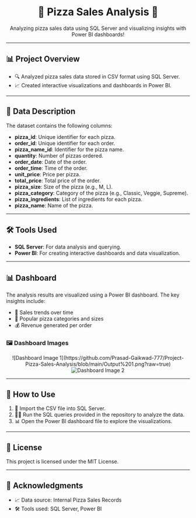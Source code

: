 <h1 align="center">🍕 Pizza Sales Analysis 🍕</h1>

<p align="center">
    Analyzing pizza sales data using SQL Server and visualizing insights with Power BI dashboards!
</p>

---

## 📊 Project Overview
- 🔍 Analyzed pizza sales data stored in CSV format using SQL Server.
- 📈 Created interactive visualizations and dashboards in Power BI.

---

## 📁 Data Description
The dataset contains the following columns:
- **pizza_id**: Unique identifier for each pizza.
- **order_id**: Unique identifier for each order.
- **pizza_name_id**: Identifier for the pizza name.
- **quantity**: Number of pizzas ordered.
- **order_date**: Date of the order.
- **order_time**: Time of the order.
- **unit_price**: Price per pizza.
- **total_price**: Total price of the order.
- **pizza_size**: Size of the pizza (e.g., M, L).
- **pizza_category**: Category of the pizza (e.g., Classic, Veggie, Supreme).
- **pizza_ingredients**: List of ingredients for each pizza.
- **pizza_name**: Name of the pizza.

---

## 🛠️ Tools Used
- **SQL Server**: For data analysis and querying.
- **Power BI**: For creating interactive dashboards and data visualization.

---

## 📊 Dashboard
The analysis results are visualized using a Power BI dashboard. The key insights include:
- 📅 Sales trends over time
- 🍕 Popular pizza categories and sizes
- 💰 Revenue generated per order

### 🖼️ Dashboard Images
<p align="center">
    ![Dashboard Image 1](https://github.com/Prasad-Gaikwad-777/Project-Pizza-Sales-Analysis/blob/main/Output%201.png?raw=true)
    <img src="[images/dashboard2.png](https://github.com/Prasad-Gaikwad-777/Project-Pizza-Sales-Analysis/blob/2c71596dcacf72aa4c3aae6d128cbc5ea6c92de0/output%202.png](https://github.com/Prasad-Gaikwad-777/Project-Pizza-Sales-Analysis/blob/main/output%202.png?raw=true)" alt="Dashboard Image 2" width="45%">
</p>

---

## 🚀 How to Use
1. 📂 Import the CSV file into SQL Server.
2. 🧑‍💻 Run the SQL queries provided in the repository to analyze the data.
3. 📊 Open the Power BI dashboard file to explore the visualizations.

---

## 📜 License
This project is licensed under the MIT License.

---

## 🙏 Acknowledgments
- 📈 Data source: Internal Pizza Sales Records
- 🛠️ Tools used: SQL Server, Power BI

